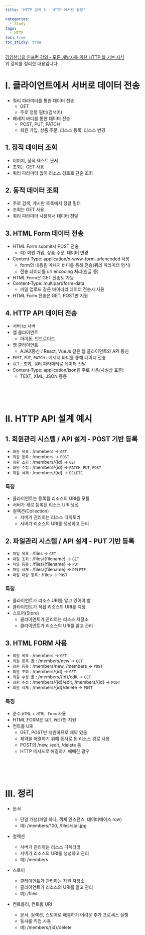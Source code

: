 ```yaml
---
title: "HTTP 강의 5 - HTTP 메서드 활용"

categories:
  - Study
tags:
  - HTTP
toc: true
toc_sticky: true
---
```


[김영한님의 인프런 강의 - 모든 개발자를 위한 HTTP 웹 기본 지식](https://inf.run/YPMm)  
위 강의를 정리한 내용입니다.

# I. 클라이언트에서 서버로 데이터 전송

- 쿼리 파라미터를 통한 데이터 전송
  - GET
  - 주로 정렬 필터(검색어)
- 메세지 바디를 통한 데이터 전송
  - POST, PUT, PATCH
  - 회원 가입, 상품 주문, 리소스 등록, 리소스 변경

## 1. 정적 데이터 조회

- 이미지, 정적 텍스트 문서
- 조회는 GET 사용
- 쿼리 파라미터 없이 리소스 경로로 단순 조회

## 2. 동적 데이터 조회

- 주로 검색, 게시판 목록에서 정렬 필터
- 조회는 GET 사용
- 쿼리 파라미터 사용해서 데이터 전달

## 3. HTML Form 데이터 전송

- HTML Form submit시 POST 전송
  - 예) 회원 가입, 상품 주문, 데이터 변경
- Content-Type: application/x-www-form-urlencoded 사용
  - form의 내용을 메세지 바디를 통해 전송(쿼리 파라미터 형식)
  - 전송 데이터를 url encoding 처리(한글 등)
- HTML Form은 GET 전송도 가능
- Content-Type: multipart/form-data
  - 파일 업로드 같은 바이너리 데이터 전송시 사용
- HTML Form 전송은 GET, POST만 지원

## 4. HTTP API 데이터 전송

- 서버 to 서버
- 앱 클라이언트
  - 아이폰, 안드로이드
- 웹 클라이언트
  - AJAX통신 / React, VueJs 같은 웹 클라이언트와 API 통신
- `POST`, `PUT`, `PATCH` : 메세지 바디를 통해 데이터 전송
- `GET` : 조회, 쿼리 파라미터로 데이터 전달
- Content-Type: application/json을 주로 사용(사실상 표준)
  - TEXT, XML, JSON 등등

<br><br><br>

# II. HTTP API 설계 예시

## 1. 회원관리 시스템 / API 설계 - POST 기반 등록

- `회원 목록` : /mmebers -> `GET`
- `회원 등록` : /members -> `POST`
- `회원 조회` : /members/{id} -> `GET`
- `회원 수정` : /members/{id} -> `PATCH`, `PUT`, `POST`
- `회원 삭제` : /members/{id} -> `DELETE`

### 특징

- 클라이언트는 등록될 리소스의 URI를 모름
- 서버가 새로 등록된 리소스 URI 생성
- 컬렉션(Collection)
  - 서버거 관리하는 리소스 디렉토리
  - 서버가 리소스의 URI를 생성하고 관리

## 2. 파일관리 시스템 / API 설계 - PUT 기반 등록

- `파일 목록` : /files -> `GET`
- `파일 조회` : /files/{filename} -> `GET`
- `파일 등록` : /files/{filename} -> `PUT`
- `파일 삭제` : /files/{filename} -> `DELETE`
- `파일 대량 등록` : /files -> `POST`

### 특징

- 클라이언트가 리소스 URI를 알고 있어야 함
- 클라이언트가 직접 리소스의 URI를 지정
- 스토어(Store)
  - 클라이언트가 관리하는 리소스 저장소
  - 클라이언트가 리소스의 URI를 알고 관리

## 3. HTML FORM 사용

- `회원 목록` : /members -> `GET`
- `회원 등록 폼` : /members/new -> `GET`
- `회원 등록` : /members/new, /members -> `POST`
- `회원 조회` : /members/{id} -> `GET`
- `회원 수정 폼` : /members/{id}/edit -> `GET`
- `회원 수정` : /members/{id}/edit, /members/{id} -> `POST`
- `회원 삭제` : /members/{id}/delete -> `POST`

### 특징

- 순수 `HTML` + `HTML Form` 사용
- HTML FORM은 `GET`, `POST`만 지원
- 컨트롤 URI
  - GET, POST만 지원하므로 제약 있음
  - 제약을 해결하기 위해 동사로 된 리소스 경로 사용
  - POST의 /new, /edit, /delete 등
  - HTTP 메서드로 해결하기 애매한 경우

<br><br><br>

# III. 정리

- 문서
  - 단일 개념(파일 하나, 객체 인스턴스, 데이터베이스 row)
  - 예) /members/100, /files/star.jpg

- 컬렉션
  - 서버가 관리하는 리소스 디렉터리
  - 서버가 리소스의 URI를 생성하고 관리
  - 예) /members

- 스토어
  - 클라이언트가 관리하는 자원 저장소
  - 클라이언트가 리소스의 URI를 알고 관리
  - 예) /files

- 컨트롤러, 컨트롤 URI
  - 문서, 컬렉션, 스토어로 해결하기 어려운 추가 프로세스 실행
  - 동사를 직접 사용
  - 예) /members/{id}/delete

